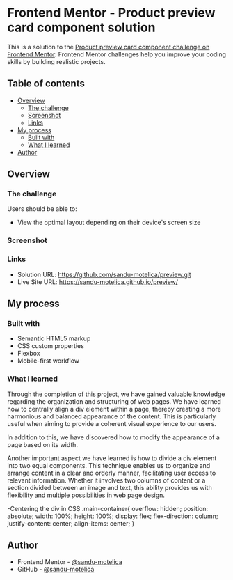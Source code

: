 # Frontend Mentor - Product preview card component solution

This is a solution to the [Product preview card component challenge on Frontend Mentor](https://www.frontendmentor.io/challenges/product-preview-card-component-GO7UmttRfa). Frontend Mentor challenges help you improve your coding skills by building realistic projects. 

## Table of contents

- [Overview](#overview)
  - [The challenge](#the-challenge)
  - [Screenshot](#screenshot)
  - [Links](#links)
- [My process](#my-process)
  - [Built with](#built-with)
  - [What I learned](#what-i-learned)
- [Author](#author)


## Overview

### The challenge

Users should be able to:

- View the optimal layout depending on their device's screen size

### Screenshot



### Links

- Solution URL: https://github.com/sandu-motelica/preview.git
- Live Site URL: https://sandu-motelica.github.io/preview/

## My process

### Built with

- Semantic HTML5 markup
- CSS custom properties
- Flexbox
- Mobile-first workflow


### What I learned

Through the completion of this project, we have gained valuable knowledge regarding the organization and structuring of web pages. We have learned how to centrally align a div element within a page, thereby creating a more harmonious and balanced appearance of the content. This is particularly useful when aiming to provide a coherent visual experience to our users.

In addition to this, we have discovered how to modify the appearance of a page based on its width.

Another important aspect we have learned is how to divide a div element into two equal components. This technique enables us to organize and arrange content in a clear and orderly manner, facilitating user access to relevant information. Whether it involves two columns of content or a section divided between an image and text, this ability provides us with flexibility and multiple possibilities in web page design.

-Centering the div in CSS
.main-container{
  overflow: hidden;
  position: absolute;
  width: 100%;
  height: 100%;
  display: flex;
  flex-direction: column;
  justify-content: center; 
  align-items: center;
}


## Author

- Frontend Mentor - [@sandu-motelica](https://www.frontendmentor.io/profile/sandu-motelica)
- GitHub - [@sandu-motelica](https://github.com/sandu-motelica)
